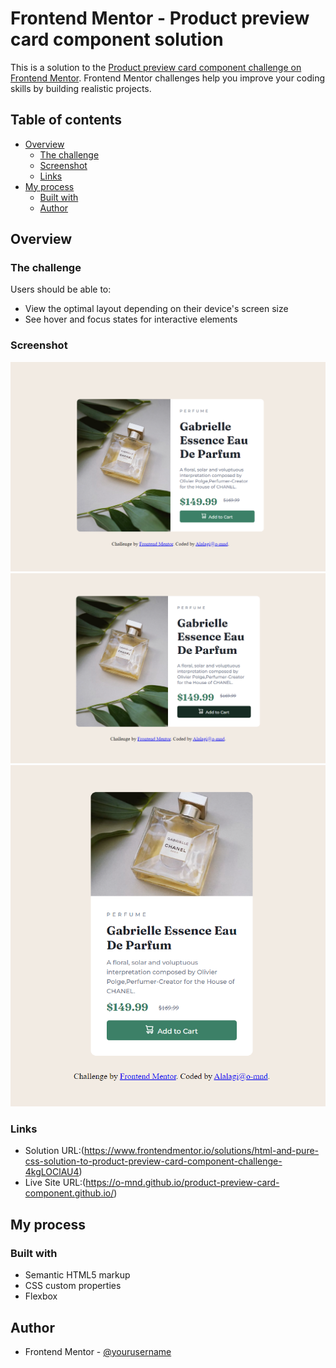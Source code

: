 # Frontend Mentor - Product preview card component solution

This is a solution to the [Product preview card component challenge on Frontend Mentor](https://www.frontendmentor.io/challenges/product-preview-card-component-GO7UmttRfa). Frontend Mentor challenges help you improve your coding skills by building realistic projects. 

## Table of contents

- [Overview](#overview)
  - [The challenge](#the-challenge)
  - [Screenshot](#screenshot)
  - [Links](#links)
- [My process](#my-process)
  - [Built with](#built-with)
  - [Author](#author)

## Overview

### The challenge

Users should be able to:

- View the optimal layout depending on their device's screen size
- See hover and focus states for interactive elements

### Screenshot

![](Screenshots/Screenshot_1.png)
![](Screenshots/Screenshot_2.png)
![](Screenshots/Screenshot_3.png)

### Links

- Solution URL:(https://www.frontendmentor.io/solutions/html-and-pure-css-solution-to-product-preview-card-component-challenge-4kgLOClAU4)
- Live Site URL:(https://o-mnd.github.io/product-preview-card-component.github.io/)

## My process

### Built with

- Semantic HTML5 markup
- CSS custom properties
- Flexbox


## Author


- Frontend Mentor - [@yourusername](https://https://www.frontendmentor.io/profile/o-mnd)


